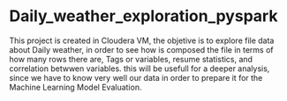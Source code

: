 # Daily_weather_exploration_pyspark
This project is created in Cloudera VM, the objetive  is to explore file data about Daily weather, in order to see how is composed the file in terms of how many rows there are, Tags or variables, resume statistics, and correlation betwwen variables. this will be usefull for a deeper analysis, since we have to know very well our data in order to prepare it  for the Machine Learning Model Evaluation. 
